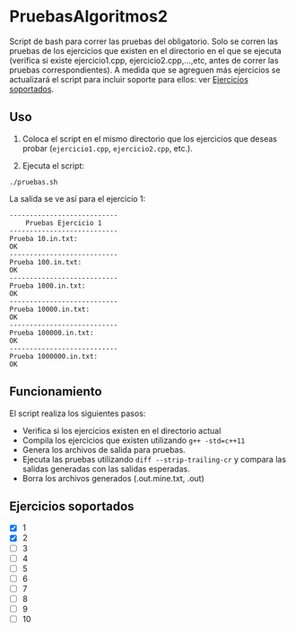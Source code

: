 # PruebasAlgoritmos2  
Script de bash para correr las pruebas del obligatorio. 
Solo se corren las pruebas de los ejercicios que existen en el directorio en el que se ejecuta (verifica si existe ejercicio1.cpp, ejercicio2.cpp,...,etc, antes de correr las pruebas correspondientes).
A medida que se agreguen más ejercicios se actualizará el script para incluir soporte para ellos: ver [Ejercicios soportados](#ejercicios-soportados).

## Uso

1. Coloca el script en el mismo directorio que los ejercicios que deseas probar (`ejercicio1.cpp`, `ejercicio2.cpp`, etc.).

2. Ejecuta el script:

```
./pruebas.sh
```
La salida se ve así para el ejercicio 1:
```
---------------------------
    Pruebas Ejercicio 1
---------------------------
Prueba 10.in.txt:
OK
---------------------------
Prueba 100.in.txt:
OK
---------------------------
Prueba 1000.in.txt:
OK
---------------------------
Prueba 10000.in.txt:
OK
---------------------------
Prueba 100000.in.txt:
OK
---------------------------
Prueba 1000000.in.txt:
OK
```

## Funcionamiento

El script realiza los siguientes pasos:

- Verifica si los ejercicios existen en el directorio actual
- Compila los ejercicios que existen utilizando `g++ -std=c++11`
- Genera los archivos de salida para pruebas.
- Ejecuta las pruebas utilizando `diff --strip-trailing-cr` y compara las salidas generadas con las salidas esperadas.
- Borra los archivos generados (.out.mine.txt, .out)

## Ejercicios soportados
- [x] 1
- [x] 2
- [ ] 3
- [ ] 4
- [ ] 5
- [ ] 6
- [ ] 7
- [ ] 8
- [ ] 9
- [ ] 10
